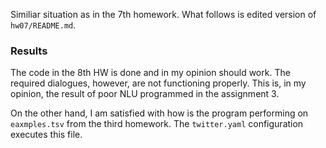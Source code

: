 Similiar situation as in the 7th homework. What follows is edited version of `hw07/README.md`.

### Results

The code in the 8th HW is done and in my opinion should work. The required dialogues, 
however, are not functioning properly. This is, in my opinion, the result of poor NLU
programmed in the assignment 3.

On the other hand, I am satisfied with how is the program performing on `eaxmples.tsv`
from the third homework. The `twitter.yaml` configuration executes this file.

